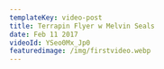 ```yaml
---
templateKey: video-post
title: Terrapin Flyer w Melvin Seals
date: Feb 11 2017
videoId: YSeo0Mx_Jp0
featuredimage: /img/firstvideo.webp
---
```


